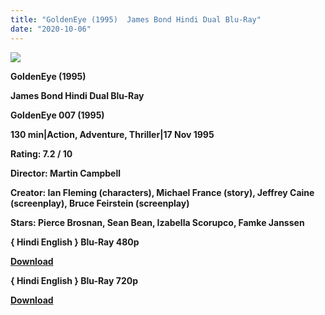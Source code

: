 ```yaml
---
title: "GoldenEye (1995)  James Bond Hindi Dual Blu-Ray"
date: "2020-10-06"
---
```


[**![](https://1.bp.blogspot.com/-SjgkDnRinZg/Xtupw65qX5I/AAAAAAAACnk/HdZeRntd-OQMRC9qjbogWzu0ySx49SNuwCLcBGAsYHQ/s1600/007mobi1.jpg)**](https://1.bp.blogspot.com/-SjgkDnRinZg/Xtupw65qX5I/AAAAAAAACnk/HdZeRntd-OQMRC9qjbogWzu0ySx49SNuwCLcBGAsYHQ/s1600/007mobi1.jpg)

**GoldenEye (1995)** 

**James Bond Hindi Dual Blu-Ray**

**GoldenEye 007 (1995)**

**130 min|Action, Adventure, Thriller|17 Nov 1995**

**Rating: 7.2 / 10** 

**Director: Martin Campbell**

**Creator: Ian Fleming (characters), Michael France (story), Jeffrey Caine (screenplay), Bruce Feirstein (screenplay)**

**Stars: Pierce Brosnan, Sean Bean, Izabella Scorupco, Famke Janssen**

**{ Hindi English } Blu-Ray 480p**

[**Download**](https://healthtipschk.co/7817/)

**{ Hindi English } Blu-Ray 720p**

[**Download**](https://healthtipschk.co/7819/)
